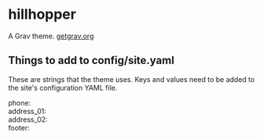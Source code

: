 # hillhopper

A Grav theme.
[getgrav.org](https://getgrav.org/)


## Things to add to config/site.yaml

These are strings that the theme uses. Keys and values need to be added to the site's configuration YAML file.  

phone:  
address_01:  
address_02:  
footer:  
